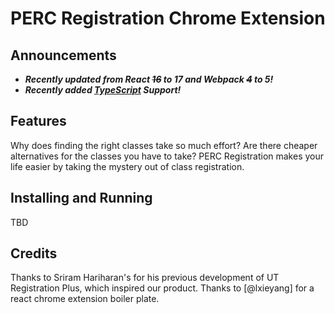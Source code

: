 # PERC Registration Chrome Extension

## Announcements

- **_Recently updated from React ~~16~~ to 17 and Webpack ~~4~~ to 5!_**
- **_Recently added [TypeScript](https://www.typescriptlang.org/) Support!_**

## Features
Why does finding the right classes take so much effort? Are there cheaper alternatives for the classes you have to take?
PERC Registration makes your life easier by taking the mystery out of class registration.

## Installing and Running
TBD


## Credits

Thanks to Sriram Hariharan's for his previous development of UT Registration Plus, which inspired our product.
Thanks to [@lxieyang] for a react chrome extension boiler plate.

